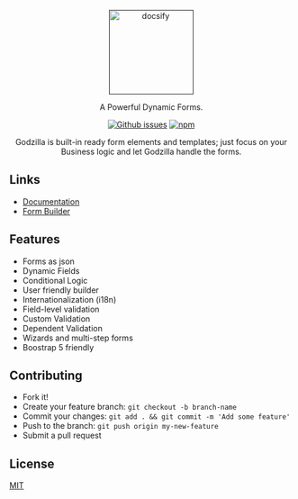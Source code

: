 <p align="center">
  <a href="">
    <img alt="docsify" src="https://avatars.githubusercontent.com/u/114390448" style="width: 150px">
  </a>
</p>

<p align="center">
  A Powerful Dynamic Forms.
</p>

<p align="center">
  <a href="https://github.com/Godzilla-Forms/core/issues"><img alt="Github issues" src="https://img.shields.io/github/issues-raw/Godzilla-Forms/core?style=flat-square"></a>
  <a href="https://www.npmjs.com/package/@godzilla-forms/core"><img alt="npm" src="https://img.shields.io/npm/v/@godzilla-forms/core?label=npm%2Fparser&style=flat-square"></a>
</p>

<p align="center">Godzilla is built-in ready form elements and templates; just focus on your Business logic and let Godzilla handle the
forms.</p>


## Links

- [Documentation](https://doc.godzilla-forms.io)
- [Form Builder](https://godzilla-forms.io)


## Features

- Forms as json
- Dynamic Fields
- Conditional Logic
- User friendly builder
- Internationalization (i18n)
- Field-level validation
- Custom Validation
- Dependent Validation
- Wizards and multi-step forms
- Boostrap 5 friendly

## Contributing

- Fork it!
- Create your feature branch: `git checkout -b branch-name`
- Commit your changes: `git add . && git commit -m 'Add some feature'`
- Push to the branch: `git push origin my-new-feature`
- Submit a pull request


## License

[MIT](LICENSE)
